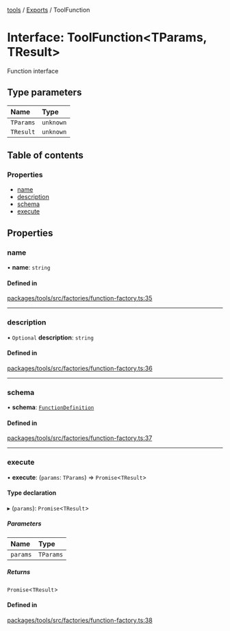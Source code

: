 <!-- 
 ⚠️  AUTO-GENERATED FILE - DO NOT EDIT MANUALLY
 This file is automatically generated by scripts/docs-generator.js
 To make changes, edit the source TypeScript files or update the generator script
-->

[tools](../../) / [Exports](../modules) / ToolFunction

# Interface: ToolFunction\<TParams, TResult\>

Function interface

## Type parameters

| Name | Type |
| :------ | :------ |
| `TParams` | `unknown` |
| `TResult` | `unknown` |

## Table of contents

### Properties

- [name](ToolFunction#name)
- [description](ToolFunction#description)
- [schema](ToolFunction#schema)
- [execute](ToolFunction#execute)

## Properties

### name

• **name**: `string`

#### Defined in

[packages/tools/src/factories/function-factory.ts:35](https://github.com/woojubb/robota/blob/99dadbf06916eba8bc2a112b20eb18f9ab438c3e/packages/tools/src/factories/function-factory.ts#L35)

___

### description

• `Optional` **description**: `string`

#### Defined in

[packages/tools/src/factories/function-factory.ts:36](https://github.com/woojubb/robota/blob/99dadbf06916eba8bc2a112b20eb18f9ab438c3e/packages/tools/src/factories/function-factory.ts#L36)

___

### schema

• **schema**: [`FunctionDefinition`](FunctionDefinition)

#### Defined in

[packages/tools/src/factories/function-factory.ts:37](https://github.com/woojubb/robota/blob/99dadbf06916eba8bc2a112b20eb18f9ab438c3e/packages/tools/src/factories/function-factory.ts#L37)

___

### execute

• **execute**: (`params`: `TParams`) => `Promise`\<`TResult`\>

#### Type declaration

▸ (`params`): `Promise`\<`TResult`\>

##### Parameters

| Name | Type |
| :------ | :------ |
| `params` | `TParams` |

##### Returns

`Promise`\<`TResult`\>

#### Defined in

[packages/tools/src/factories/function-factory.ts:38](https://github.com/woojubb/robota/blob/99dadbf06916eba8bc2a112b20eb18f9ab438c3e/packages/tools/src/factories/function-factory.ts#L38)
